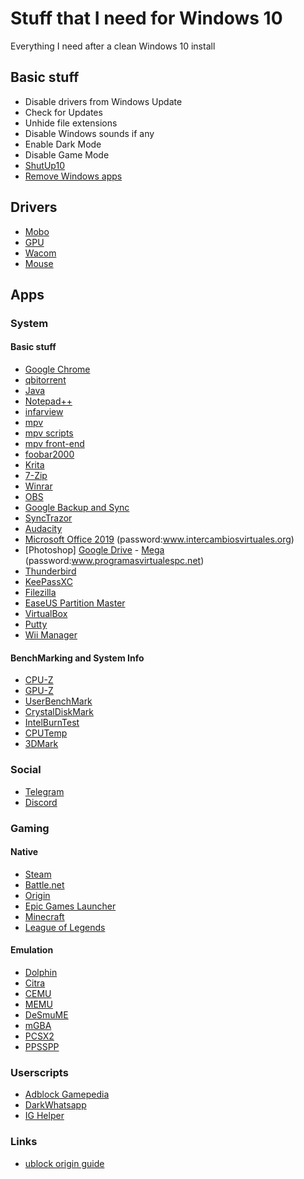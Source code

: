 # Stuff that I need for Windows 10
Everything I need after a clean Windows 10 install

## Basic stuff
- Disable drivers from Windows Update
- Check for Updates
- Unhide file extensions
- Disable Windows sounds if any
- Enable Dark Mode
- Disable Game Mode
- [ShutUp10](https://www.oo-software.com/en/shutup10)
- [Remove Windows apps](https://www.askvg.com/guide-how-to-remove-all-built-in-apps-in-windows-10/)

## Drivers
- [Mobo](https://www.asus.com/Motherboards/PRIME-A320M-K/HelpDesk_Download/)
- [GPU](https://www.nvidia.com/es-es/geforce/geforce-experience/)
- [Wacom](https://www.wacom.com/en-es/support/product-support/drivers)
- [Mouse](https://support.logitech.com/en_us/product/g203-prodigy-gaming-mouse)
## Apps
### System
#### Basic stuff
- [Google Chrome](https://www.google.com/chrome/)
- [qbitorrent](https://www.qbittorrent.org/download.php)
- [Java](https://java.com/en/download/manual.jsp)
- [Notepad++](https://notepad-plus-plus.org/download/v7.7.1.html)
- [infarview](https://www.irfanview.com/main_download_engl.htm)
- [mpv](https://mpv.io/installation/)
- [mpv scripts](https://github.com/mpv-player/mpv/wiki/User-Scripts)
- [mpv front-end](https://github.com/stax76/mpv.net)
- [foobar2000](https://www.foobar2000.org/download)
- [Krita](https://krita.org/en/download/krita-desktop/)
- [7-Zip](https://www.7-zip.org/download.html)
- [Winrar](http://www.intercambiosvirtuales.org/software/winrar-5)
- [OBS](https://obsproject.com/)
- [Google Backup and Sync](https://www.google.com/drive/download/backup-and-sync/)
- [SyncTrazor](https://github.com/canton7/SyncTrayzor/releases)
- [Audacity](https://www.audacityteam.org/download/windows/)
- [Microsoft Office 2019](https://drive.google.com/file/d/1C79a4_nZpu-z6AEnI990krv-y81gghjA/view) (password:www.intercambiosvirtuales.org)
- [Photoshop] [Google Drive](https://drive.google.com/file/d/1zUUAjRk0goT45lqbPvMIm1jQpGpVUEqE/view) - [Mega](https://mega.nz/#!UaAkCSCZ!C0sIv8228Xz_XqOQRboFkiUE2GoCRm2EmeuYWHNsDec) (password:www.programasvirtualespc.net)
- [Thunderbird](https://www.thunderbird.net/en-US/)
- [KeePassXC](https://keepassxc.org/download/#windows)
- [Filezilla](https://download.filezilla-project.org/client/FileZilla_3.43.0_win64_sponsored-setup.exe)
- [EaseUS Partition Master](https://drive.google.com/open?id=1GFy1ZYyor12q9EAqslov7KOYkIlKnvfP)
- [VirtualBox](https://www.virtualbox.org/wiki/Downloads)
- [Putty](https://www.chiark.greenend.org.uk/~sgtatham/putty/latest.html)
- [Wii Manager](https://drive.google.com/open?id=1o7GhEPxVxQplCRpME5N3elSqtS28ITF1)

#### BenchMarking and System Info
- [CPU-Z](https://www.cpuid.com/softwares/cpu-z.html)
- [GPU-Z](https://www.techpowerup.com/download/gpu-z/)
- [UserBenchMark](https://www.userbenchmark.com/resources/download/UserBenchMark.exe)
- [CrystalDiskMark](https://crystalmark.info/en/download/)
- [IntelBurnTest](https://www.techspot.com/downloads/4965-intelburntest.html)
- [CPUTemp](https://www.alcpu.com/CoreTemp/)
- [3DMark](https://rutracker.org/forum/viewtopic.php?t=5518071)



### Social
- [Telegram](https://desktop.telegram.org/)
- [Discord](https://discordapp.com/download)



### Gaming
#### Native
- [Steam](https://store.steampowered.com/about/)
- [Battle.net](https://www.blizzard.com/en-sg/download/)
- [Origin](https://www.origin.com/esp/en-us/store/download)
- [Epic Games Launcher](https://www.epicgames.com/store/en-US/download)
- [Minecraft](https://tlaun.ch/download.php?&package=mcl/exe)
- [League of Legends](https://signup.euw.leagueoflegends.com/en/signup/redownload)

#### Emulation
- [Dolphin](https://dolphin-emu.org/download/?ref=btn)
- [Citra](https://citra-emu.org/download/)
- [CEMU](http://cemu.info/)
- [MEMU](https://www.memuplay.com/download-en.php?file_name=Memu-Setup&from=offline_installer)
- [DeSmuME](https://sourceforge.net/projects/desmume/files/desmume/0.9.11/desmume-0.9.11-win64.zip/download)
- [mGBA](https://github.com/mgba-emu/mgba/releases/download/0.7.2/mGBA-0.7.2-win64-installer.exe)
- [PCSX2](https://pcsx2.net/download.html)
- [PPSSPP](https://www.ppsspp.org/downloads.html)


### Userscripts
- [Adblock Gamepedia](https://openuserjs.org/install/brsidell/Adblock_Gamepedia.user.js)
- [DarkWhatsapp](https://userstyles.org/styles/userjs/170304/dark-whatsapp-hopp.user.js)
- [IG Helper](https://greasyfork.org/scripts/22660-ig-helper-download-instagram-pic-vids/code/IG%20Helper:%20download%20Instagram%20pic%20%20vids.user.js)



### Links
- [ublock origin guide](https://www.maketecheasier.com/ultimate-ublock-origin-superusers-guide/)
